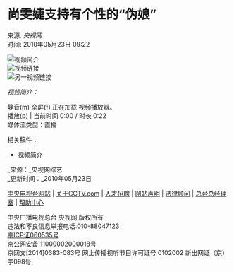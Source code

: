 # 尚雯婕支持有个性的“伪娘”

来源: _央视网_  
时间: 2010年05月23日 09:22  

![视频简介](//p1.img.cctvpic.com/photoAlbum/page/performance/img/2016/1/24/1453630738760_548.jpg)  
![视频链接](//p1.img.cctvpic.com/photoAlbum/page/performance/img/2016/1/24/1453630746885_635.jpg)  
![另一视频链接](//p1.img.cctvpic.com/photoAlbum/page/performance/img/2016/1/24/1453630752952_775.jpg)

_视频简介：_

静音(m) 全屏(f) 正在加载 视频播放器。  
播放(p) | 当前时间 0:00 / 时长 0:22  
媒体流类型：直播  

相关稿件：

- 视频简介

_来源：_央视网综艺  
_更新时间：_2010年05月23日  

[中央电视台网站](http://www.cctv.cn/) | [关于CCTV.com](https://www.cctv.com/special/guanyunew/PAGE1381886879510187/index.shtml) | [人才招聘](http://career.cntv.cn/) | [网站声明](https://www.cctv.com/special/guanyunew/PAGE13818868795101878/index.shtml) | [法律顾问](https://www.cctv.com/special/guanyunew/PAGE13818868795101879/index.shtml) | [总台总经理室](https://1118.cctv.com/chinese/index.shtml) | [帮助中心](https://help.cctv.com)

中央广播电视总台  央视网  版权所有  
违法和不良信息举报电话:010-88047123  
[京ICP证060535号](https://beian.miit.gov.cn/)  
[京公网安备 11000002000018号](http://www.beian.gov.cn/portal/registerSystemInfo?recordcode=11000002000018)  
京网文\[2014\]0383-083号 网上传播视听节目许可证号 0102002 新出网证（京）字098号